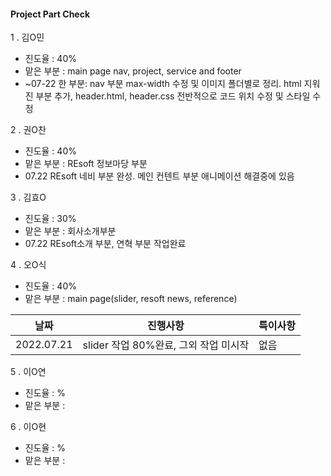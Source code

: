 #### Project Part Check

1 . 김O민

* 진도율 : 40%
* 맡은 부분 : main page nav, project, service and footer
* ~07-22 한 부분: nav 부분 max-width 수정 및 이미지 폴더별로 정리. html 지워진 부분 추가, header.html, header.css 전반적으로 코드 위치 수정 및 스타일 수정

2 . 권O찬

* 진도율 : 40%
* 맡은 부분 : REsoft 정보마당 부분 
* 07.22 REsoft 네비 부분 완성. 메인 컨텐트 부분 애니메이션 해결중에 있음

3 . 김효O

* 진도율 : 30%
* 맡은 부분 : 회사소개부분
* 07.22 REsoft소개 부분, 연혁 부분 작업완료

4 . 오O식

* 진도율 : 40%
* 맡은 부분 : main page(slider, resoft news, reference)

|날짜|진행사항|특이사항|
|---|---|---|
|2022.07.21|slider 작업 80%완료, 그외 작업 미시작|없음|

5 . 이O연

* 진도율 : %
* 맡은 부분 :

6 . 이O현

* 진도율 : %
* 맡은 부분 :

